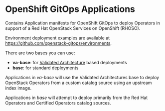 # OpenShift GitOps Applications

Contains Application manifests for OpenShift GitOps to deploy Operators in
support of a Red Hat OpenStack Services on OpenShift (RHOSO).

Environment deployment examples are available at
https://github.com/openstack-gitops/environments.

There are two bases you can use:

* **va-base**: for [Validated
  Architecture](https://github.com/openstack-k8s-operators/architecture) based
  deployments
* **base**: for standard deployments

Applications in _va-base_ will use the Validated Architectures base to deploy
OpenStack Operators from a custom catalog source using an upstream index image.

Applications in _base_ will attempt to deploy primarily from the Red Hat
Operators and Certified Operators catalog sources.
